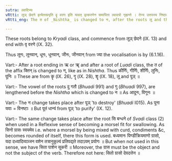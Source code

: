 ```yaml
---
sutra: ल्वादिभ्यः
vRtti: लूञ् छेदने इत्येतत्प्रभृति वॄ वरण इति यावत् वृत्करणेन समापिता ल्वादयो गृह्यन्ते । तेभ्य उत्तरस्य निष्ठातकारस्य नकारादेशो भवति ॥
vRtti_eng: The त of _Nishtha_ is changed to न, after the roots लू and those that follow it.

---
```

These roots belong to _Kryadi_ class, and commence from लूञ् छेदने (IX. 13) and end with वृ वरणे (IX. 32).

Thus लूनः, लूनवान्, धूनः, धूनवान्, जीनः, जीनवान् from ज्या the vocalisation is by (6.1.16).

Vart:- After a root ending in ऋ or ॠ and after a root of _Luadi_ class, the त of the affix क्तिन् is changed to न्, like as in _Nishtha_. Thus कीर्णिः, गीर्णिः, शीर्णिः, लुनिः, पूनिः ॥ These are from कॄ (IX. 26), गॄ (IX. 28), शॄ (IX. 18), लू and पूञ् ॥

Vart:- The vowel of the roots दु गतौ (_Bhuadi_ 991) and गु (_Bhuadi_ 997), are lengthened before the _Nishtha_ which is changed to न ॥ As आदूनः, विगूनः ॥

Vart:- The न change takes place after पूञ् 'to destroy' (_Bhuadi_ I015). As पूना यवाः = विनष्टाः ॥ But पूतं धान्यं from पूञ् 'to purify' (IX. 12).

Vart:- The same change takes place after the root सि बन्धने of _Svadi_ class (2) when used in a Reflexive sense of becoming a morsel fit for swallowing. As सिनो ग्रासः स्वयमेव i.e. where a morsel by being mixed with curd, condiments &c, becomes rounded of itself, there this form is used. बध्यमानः पिण्डीक्रियमाणो ग्रासो, यदा दध्यादिव्यञ्जन वशेन तत्रानुकूल्यं प्रतिपद्यते तदाऽयम् प्रयोगः ॥ But when not used in this sense, we have सिता पाशेन सूकरी ॥ Moreover, the ग्रास must be the object and not the subject of the verb. Therefore not here: सितो ग्रासो देवदत्तेन ॥